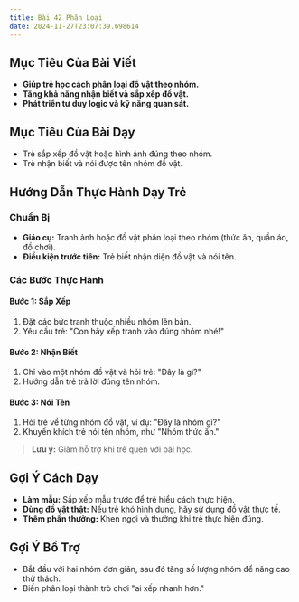 ```yaml
---
title: Bài 42 Phân Loại
date: 2024-11-27T23:07:39.698614
---
```


## Mục Tiêu Của Bài Viết
- **Giúp trẻ học cách phân loại đồ vật theo nhóm.**
- **Tăng khả năng nhận biết và sắp xếp đồ vật.**
- **Phát triển tư duy logic và kỹ năng quan sát.**

## Mục Tiêu Của Bài Dạy
- Trẻ sắp xếp đồ vật hoặc hình ảnh đúng theo nhóm.
- Trẻ nhận biết và nói được tên nhóm đồ vật.

## Hướng Dẫn Thực Hành Dạy Trẻ

### Chuẩn Bị
- **Giáo cụ:** Tranh ảnh hoặc đồ vật phân loại theo nhóm (thức ăn, quần áo, đồ chơi).
- **Điều kiện trước tiên:** Trẻ biết nhận diện đồ vật và nói tên.

### Các Bước Thực Hành
#### Bước 1: Sắp Xếp
1. Đặt các bức tranh thuộc nhiều nhóm lên bàn.
2. Yêu cầu trẻ: "Con hãy xếp tranh vào đúng nhóm nhé!"

#### Bước 2: Nhận Biết
1. Chỉ vào một nhóm đồ vật và hỏi trẻ: "Đây là gì?"
2. Hướng dẫn trẻ trả lời đúng tên nhóm.

#### Bước 3: Nói Tên
1. Hỏi trẻ về từng nhóm đồ vật, ví dụ: "Đây là nhóm gì?"
2. Khuyến khích trẻ nói tên nhóm, như "Nhóm thức ăn."

> **Lưu ý:** Giảm hỗ trợ khi trẻ quen với bài học.

## Gợi Ý Cách Dạy
- **Làm mẫu:** Sắp xếp mẫu trước để trẻ hiểu cách thực hiện.
- **Dùng đồ vật thật:** Nếu trẻ khó hình dung, hãy sử dụng đồ vật thực tế.
- **Thêm phần thưởng:** Khen ngợi và thưởng khi trẻ thực hiện đúng.

## Gợi Ý Bổ Trợ
- Bắt đầu với hai nhóm đơn giản, sau đó tăng số lượng nhóm để nâng cao thử thách.
- Biến phân loại thành trò chơi "ai xếp nhanh hơn."
